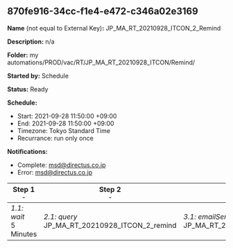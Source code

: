 ## 870fe916-34cc-f1e4-e472-c346a02e3169

**Name** (not equal to External Key)**:** JP_MA_RT_20210928_ITCON_2_Remind


**Description:** n/a

**Folder:** my automations/PROD/vac/RT/JP_MA_RT_20210928_ITCON/Remind/

**Started by:** Schedule

**Status:** Ready

**Schedule:**

* Start: 2021-09-28 11:50:00 +09:00
* End: 2021-09-28 11:50:00 +09:00
* Timezone: Tokyo Standard Time
* Recurrance: run only once

**Notifications:**

* Complete: msd@directus.co.jp
* Error: msd@directus.co.jp

| Step 1<br>_<small>-</small>_ | Step 2<br>_<small>-</small>_ | Step 3<br>_<small>-</small>_ |
| --- | --- | --- |
| _1.1: wait_<br>5 Minutes | _2.1: query_<br>JP_MA_RT_20210928_ITCON_2_remind | _3.1: emailSend_<br>JP_MA_RT_20210928_ITCON_2_remind |
